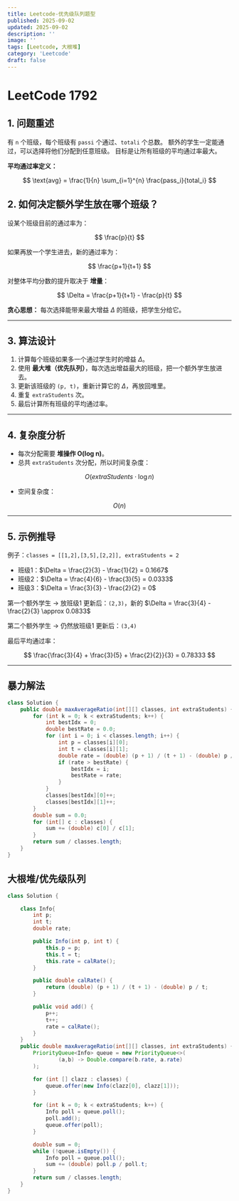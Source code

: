 ```yaml
---
title: Leetcode-优先级队列题型
published: 2025-09-02
updated: 2025-09-02
description: ''
image: ''
tags: [Leetcode, 大根堆]
category: 'Leetcode'
draft: false 
---
```

# LeetCode 1792

## 1. 问题重述

有 `n` 个班级，每个班级有 `passi` 个通过、`totali` 个总数。
额外的学生一定能通过，可以选择将他们分配到任意班级。
目标是让所有班级的平均通过率最大。

**平均通过率定义：**

$$
\text{avg} = \frac{1}{n} \sum_{i=1}^{n} \frac{pass_i}{total_i}
$$


## 2. 如何决定额外学生放在哪个班级？

设某个班级目前的通过率为：

$$
\frac{p}{t}
$$

如果再放一个学生进去，新的通过率为：

$$
\frac{p+1}{t+1}
$$

对整体平均分数的提升取决于 **增量**：

$$
\Delta = \frac{p+1}{t+1} - \frac{p}{t}
$$

**贪心思想：**
每次选择能带来最大增益 $\Delta$ 的班级，把学生分给它。

---

## 3. 算法设计

1. 计算每个班级如果多一个通过学生时的增益 $\Delta$。
2. 使用 **最大堆（优先队列）**，每次选出增益最大的班级，把一个额外学生放进去。
3. 更新该班级的 `(p, t)`，重新计算它的 $\Delta$，再放回堆里。
4. 重复 `extraStudents` 次。
5. 最后计算所有班级的平均通过率。

---

## 4. 复杂度分析

* 每次分配需要 **堆操作 O(log n)**。
* 总共 `extraStudents` 次分配，所以时间复杂度：

$$
O(extraStudents \cdot \log n)
$$

* 空间复杂度：

$$
O(n)
$$

---

## 5. 示例推导

例子：`classes = [[1,2],[3,5],[2,2]], extraStudents = 2`

* 班级1：$\Delta = \frac{2}{3} - \frac{1}{2} = 0.1667$
* 班级2：$\Delta = \frac{4}{6} - \frac{3}{5} = 0.0333$
* 班级3：$\Delta = \frac{3}{3} - \frac{2}{2} = 0$

第一个额外学生 → 放班级1
更新后：`(2,3)`，新的 $\Delta = \frac{3}{4} - \frac{2}{3} \approx 0.0833$

第二个额外学生 → 仍然放班级1
更新后：`(3,4)`

最后平均通过率：

$$
\frac{\frac{3}{4} + \frac{3}{5} + \frac{2}{2}}{3} = 0.78333
$$

---

## 暴力解法
```JAVA
class Solution {
    public double maxAverageRatio(int[][] classes, int extraStudents) {
        for (int k = 0; k < extraStudents; k++) {
            int bestIdx = 0;
            double bestRate = 0.0;
            for (int i = 0; i < classes.length; i++) {
                int p = classes[i][0];
                int t = classes[i][1];
                double rate = (double) (p + 1) / (t + 1) - (double) p / t;
                if (rate > bestRate) {
                    bestIdx = i;
                    bestRate = rate;
                }
            }
            classes[bestIdx][0]++;
            classes[bestIdx][1]++;
        }
        double sum = 0.0;
        for (int[] c : classes) {
            sum += (double) c[0] / c[1];
        }
        return sum / classes.length;
    }
}
```

## 大根堆/优先级队列

```JAVA
class Solution {

    class Info{
        int p;
        int t;
        double rate;

        public Info(int p, int t) {
            this.p = p;
            this.t = t;
            this.rate = calRate();
        }

        public double calRate() {
            return (double) (p + 1) / (t + 1) - (double) p / t;
        }

        public void add() {
            p++;
            t++;
            rate = calRate();
        }
    }
    public double maxAverageRatio(int[][] classes, int extraStudents) {
        PriorityQueue<Info> queue = new PriorityQueue<>(
                (a,b) -> Double.compare(b.rate, a.rate)
        );

        for (int [] clazz : classes) {
            queue.offer(new Info(clazz[0], clazz[1]));
        }

        for (int k = 0; k < extraStudents; k++) {
            Info poll = queue.poll();
            poll.add();
            queue.offer(poll);
        }

        double sum = 0;
        while (!queue.isEmpty()) {
            Info poll = queue.poll();
            sum += (double) poll.p / poll.t;
        }
        return sum / classes.length;
    }
}
```
